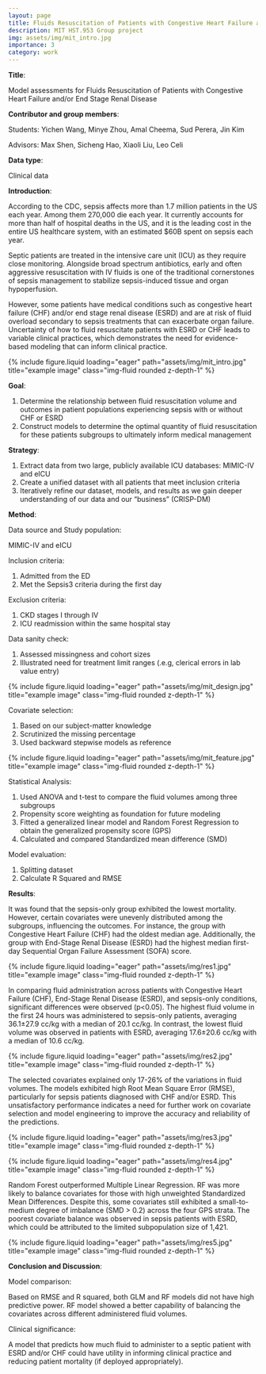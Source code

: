 ```yaml
---
layout: page
title: Fluids Resuscitation of Patients with Congestive Heart Failure and/or End Stage Renal Disease
description: MIT HST.953 Group project
img: assets/img/mit_intro.jpg
importance: 3
category: work
---
```


**Title**: 

Model assessments for Fluids Resuscitation of Patients with Congestive Heart Failure and/or End Stage Renal Disease

**Contributor and group members**:

Students: Yichen Wang, Minye Zhou, Amal Cheema, Sud Perera, Jin Kim

Advisors: Max Shen, Sicheng Hao, Xiaoli Liu, Leo Celi

**Data type**:

Clinical data

**Introduction**:

According to the CDC, sepsis affects more than 1.7 million patients in the US each year. Among them 270,000 die each year. It currently accounts for more than half of hospital deaths in the US, and it is the leading cost in the entire US healthcare system, with an estimated $60B spent on sepsis each year.

Septic patients are treated in the intensive care unit (ICU) as they require close monitoring. Alongside broad spectrum antibiotics, early and often aggressive resuscitation with IV fluids is one of the traditional cornerstones of sepsis management to stabilize sepsis-induced tissue and organ hypoperfusion. 

However, some patients have medical conditions such as congestive heart failure (CHF) and/or end stage renal disease (ESRD) and are at risk of fluid overload secondary to sepsis treatments that can exacerbate organ failure. Uncertainty of how to fluid resuscitate patients with ESRD or CHF leads to variable clinical practices, which demonstrates the need for evidence-based modeling that can inform clinical practice.

{% include figure.liquid loading="eager" path="assets/img/mit_intro.jpg" title="example image" class="img-fluid rounded z-depth-1" %}

**Goal**:

1. Determine the relationship between fluid resuscitation volume and outcomes in patient populations experiencing sepsis with or without CHF or ESRD
2. Construct models to determine the optimal quantity of fluid resuscitation for these patients subgroups to ultimately inform medical management

**Strategy**:

1. Extract data from two large, publicly available  ICU databases: MIMIC-IV and eICU
2. Create a unified dataset with all patients that meet inclusion criteria
3. Iteratively refine our dataset, models, and results as we gain deeper understanding of our data and our “business” (CRISP-DM)

**Method**:

Data source and Study population:

MIMIC-IV and eICU

Inclusion criteria:

1. Admitted from the ED
2. Met the Sepsis3 criteria during the first day
   
Exclusion criteria:

1. CKD stages I through IV
2. ICU readmission within the same hospital stay

Data sanity check: 

1. Assessed missingness and cohort sizes
2. Illustrated need for treatment limit ranges (.e.g, clerical errors in lab value entry)

{% include figure.liquid loading="eager" path="assets/img/mit_design.jpg" title="example image" class="img-fluid rounded z-depth-1" %}

Covariate selection:

1. Based on our subject-matter knowledge
2. Scrutinized the missing percentage
3. Used backward stepwise models as reference

{% include figure.liquid loading="eager" path="assets/img/mit_feature.jpg" title="example image" class="img-fluid rounded z-depth-1" %}

Statistical Analysis:

1. Used ANOVA and t-test to compare the fluid volumes among three subgroups
2. Propensity score weighting as foundation for future modeling
3. Fitted a generalized linear model and Random Forest Regression to obtain the generalized propensity score (GPS)
4. Calculated and compared Standardized mean difference (SMD) 

Model evaluation:

1. Splitting dataset
2. Calculate R Squared and RMSE

**Results**:

It was found that the sepsis-only group exhibited the lowest mortality. However, certain covariates were unevenly distributed among the subgroups, influencing the outcomes. For instance, the group with Congestive Heart Failure (CHF) had the oldest median age. Additionally, the group with End-Stage Renal Disease (ESRD) had the highest median first-day Sequential Organ Failure Assessment (SOFA) score.

{% include figure.liquid loading="eager" path="assets/img/res1.jpg" title="example image" class="img-fluid rounded z-depth-1" %}

In comparing fluid administration across patients with Congestive Heart Failure (CHF), End-Stage Renal Disease (ESRD), and sepsis-only conditions, significant differences were observed (p<0.05). The highest fluid volume in the first 24 hours was administered to sepsis-only patients, averaging 36.1±27.9 cc/kg with a median of 20.1 cc/kg. In contrast, the lowest fluid volume was observed in patients with ESRD, averaging 17.6±20.6 cc/kg with a median of 10.6 cc/kg.

{% include figure.liquid loading="eager" path="assets/img/res2.jpg" title="example image" class="img-fluid rounded z-depth-1" %}

The selected covariates explained only 17-26% of the variations in fluid volumes. The models exhibited high Root Mean Square Error (RMSE), particularly for sepsis patients diagnosed with CHF and/or ESRD. This unsatisfactory performance indicates a need for further work on covariate selection and model engineering to improve the accuracy and reliability of the predictions.

{% include figure.liquid loading="eager" path="assets/img/res3.jpg" title="example image" class="img-fluid rounded z-depth-1" %}

{% include figure.liquid loading="eager" path="assets/img/res4.jpg" title="example image" class="img-fluid rounded z-depth-1" %}

Random Forest outperformed Multiple Linear Regression. RF was more likely to balance covariates for those with high unweighted Standardized Mean Differences. Despite this, some covariates still exhibited a small-to-medium degree of imbalance (SMD > 0.2) across the four GPS strata. The poorest covariate balance was observed in sepsis patients with ESRD, which could be attributed to the limited subpopulation size of 1,421.

{% include figure.liquid loading="eager" path="assets/img/res5.jpg" title="example image" class="img-fluid rounded z-depth-1" %}

**Conclusion and Discussion**:

Model comparison:  

Based on RMSE and R squared, both GLM and RF models did not have high predictive power. RF model showed a better capability of balancing the covariates across different administered fluid volumes. 

Clinical significance: 

A model that predicts how much fluid to administer to a septic patient with ESRD and/or CHF could have utility in informing clinical practice and reducing patient mortality (if deployed appropriately).







    
